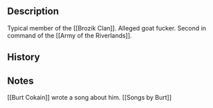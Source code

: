## Description
Typical member of the [[Brozik Clan]]. Alleged goat fucker. Second in command of the [[Army of the Riverlands]].

## History


## Notes
[[Burt Cokain]] wrote a song about him. [[Songs by Burt]]
